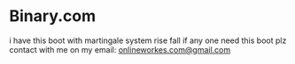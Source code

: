 # Binary.com
i have this boot with martingale system rise fall if any one need this boot plz contact with me on my email: onlineworkes.com@gmail.com 

